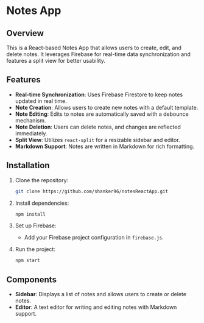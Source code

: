 # Notes App

## Overview

This is a React-based Notes App that allows users to create, edit, and delete notes. It leverages Firebase for real-time data synchronization and features a split view for better usability. 

## Features

- **Real-time Synchronization**: Uses Firebase Firestore to keep notes updated in real time.
- **Note Creation**: Allows users to create new notes with a default template.
- **Note Editing**: Edits to notes are automatically saved with a debounce mechanism.
- **Note Deletion**: Users can delete notes, and changes are reflected immediately.
- **Split View**: Utilizes `react-split` for a resizable sidebar and editor.
- **Markdown Support**: Notes are written in Markdown for rich formatting.

## Installation

1. Clone the repository:
    ```bash
    git clone https://github.com/shanker96/notesReactApp.git
    ```
2. Install dependencies:
    ```bash
    npm install
    ```
3. Set up Firebase:
    - Add your Firebase project configuration in `firebase.js`.

4. Run the project:
    ```bash
    npm start
    ```

## Components

- **Sidebar**: Displays a list of notes and allows users to create or delete notes.
- **Editor**: A text editor for writing and editing notes with Markdown support.
